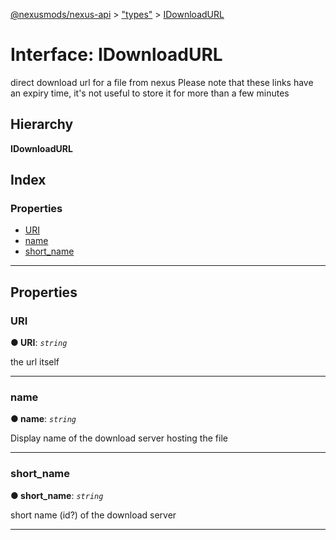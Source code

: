 [@nexusmods/nexus-api](../README.md) > ["types"](../modules/_types_.md) > [IDownloadURL](../interfaces/_types_.idownloadurl.md)

# Interface: IDownloadURL

direct download url for a file from nexus Please note that these links have an expiry time, it's not useful to store it for more than a few minutes

## Hierarchy

**IDownloadURL**

## Index

### Properties

* [URI](_types_.idownloadurl.md#uri)
* [name](_types_.idownloadurl.md#name)
* [short_name](_types_.idownloadurl.md#short_name)

---

## Properties

<a id="uri"></a>

###  URI

**● URI**: *`string`*

the url itself

___
<a id="name"></a>

###  name

**● name**: *`string`*

Display name of the download server hosting the file

___
<a id="short_name"></a>

###  short_name

**● short_name**: *`string`*

short name (id?) of the download server

___

